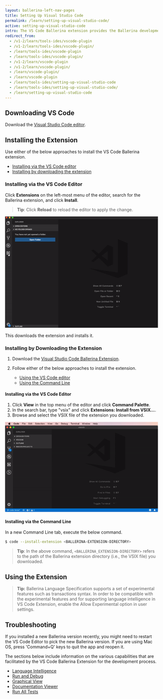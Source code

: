 ```yaml
---
layout: ballerina-left-nav-pages
title: Setting Up Visual Studio Code
permalink: /learn/setting-up-visual-studio-code/
active: setting-up-visual-studio-code
intro: The VS Code Ballerina extension provides the Ballerina development capabilities in VS Code. The below sections include instructions on how to download, install, and use the features of the VS Code extension.
redirect_from:
  - /v1-2/learn/tools-ides/vscode-plugin
  - /v1-2/learn/tools-ides/vscode-plugin/
  - /learn/tools-ides/vscode-plugin
  - /learn/tools-ides/vscode-plugin/
  - /v1-2/learn/vscode-plugin
  - /v1-2/learn/vscode-plugin/
  - /learn/vscode-plugin/
  - /learn/vscode-plugin
  - /learn/tools-ides/setting-up-visual-studio-code
  - /learn/tools-ides/setting-up-visual-studio-code/
  - /learn/setting-up-visual-studio-code
---
```


## Downloading VS Code 

Download the [Visual Studio Code editor](https://code.visualstudio.com/download).


## Installing the Extension

Use either of the below approaches to install the VS Code Ballerina extension.

- [Installing via the VS Code editor](#installing-via-the-vs-code-editor)
- [Installing by downloading the extension](#installing-by-downloading-the-extension)

### Installing via the VS Code Editor

Click **Extensions** on the left-most menu of the editor, search for the Ballerina extension, and click **Install**.

> **Tip**: Click **Reload** to reload the editor to apply the change.

![Install the extension via VS Code](/learn/images/install-via-editor.gif)

This downloads the extension and installs it.

### Installing by Downloading the Extension

1. Download the [Visual Studio Code Ballerina Extension](https://marketplace.visualstudio.com/items?itemName=ballerina.ballerina).

2. Follow either of the below approaches to install the extension.
    - [Using the VS Code editor](#using-the-vs-code-editor)
    - [Using the Command Line](#using-the-command-line)

#### Installing via the VS Code Editor

1. Click **View** in the top menu of the editor and click **Command Palette**.
2. In the search bar, type "vsix" and click **Extensions: Install from VSIX...**.
3. Browse and select the VSIX file of the extension you downloaded.

![Install using the Command Palette of the editor.](/learn/images/install-via-palette.gif)

#### Installing via the Command Line
In a new Command Line tab, execute the below command.
```bash
$ code --install-extension <BALLERINA-EXTENSION-DIRECTORY>
```
> **Tip**: In the above command, `<BALLERINA_EXTENSION-DIRECTORY>` refers to the path of the Ballerina extension directory (i.e., the VSIX file) you downloaded.

## Using the Extension

> **Tip:** Ballerina Language Specification supports a set of experimental features such as transactions syntax. In order to be compatible with the experimental features and for supporting language intelligence in VS Code Extension, enable the Allow Experimental option in user settings.

## Troubleshooting

 If you installed a new Ballerina version recently, you might need to restart the VS Code Editor to pick the new Ballerina version. If you are using Mac OS, press 'Command+Q' keys to quit the app and reopen it.

The sections below include information on the various capabilities that are facilitated by the VS Code Ballerina Extension for the development process.

- [Language Intelligence](/learn/vscode-plugin/language-intelligence)
- [Run and Debug](/learn/vscode-plugin/run-and-debug)
- [Graphical View](/learn/vscode-plugin/graphical-editor)
- [Documentation Viewer](/learn/vscode-plugin/documentation-viewer)
- [Run All Tests](/learn/vscode-plugin/run-all-tests)
